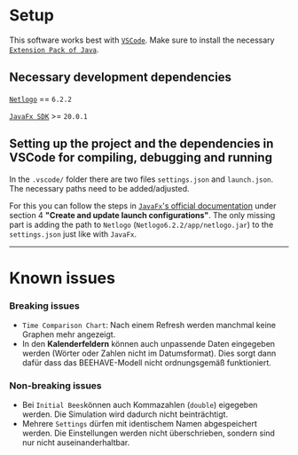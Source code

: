 # Setup
This software works best with [`VSCode`](https://code.visualstudio.com/Download).
Make sure to install the necessary [`Extension Pack of Java`](https://marketplace.visualstudio.com/items?itemName=vscjava.vscode-java-pack).

## Necessary development dependencies
[`Netlogo`](https://ccl.northwestern.edu/netlogo/download.shtml) == `6.2.2`

[`JavaFx SDK`](https://openjfx.io/) >= `20.0.1` 

## Setting up the project and the dependencies in VSCode for compiling, debugging and running
In the `.vscode/` folder there are two files `settings.json` and `launch.json`.
The necessary paths need to be added/adjusted.

For this you can follow the steps in [`JavaFx`'s official documentation](https://openjfx.io/openjfx-docs/#IDE-VSCode) under section 4 **"Create and update launch configurations"**.
The only missing part is adding the path to `Netlogo` (`Netlogo6.2.2/app/netlogo.jar`) to the `settings.json` just like with `JavaFx`.

-------------------
# Known issues
### Breaking issues
- ``Time Comparison Chart``: Nach einem Refresh werden manchmal keine Graphen mehr angezeigt. 
- In den **Kalenderfeldern** können auch unpassende Daten eingegeben werden (Wörter oder Zahlen nicht im Datumsformat). Dies sorgt dann dafür dass das BEEHAVE-Modell nicht ordnungsgemäß funktioniert.
### Non-breaking issues
- Bei `Initial Bees`können auch Kommazahlen (`double`) eigegeben werden. Die Simulation wird dadurch nicht beinträchtigt. 
- Mehrere `Settings` dürfen mit identischem Namen abgespeichert werden. Die Einstellungen werden nicht überschrieben, sondern sind nur nicht auseinanderhaltbar. 


